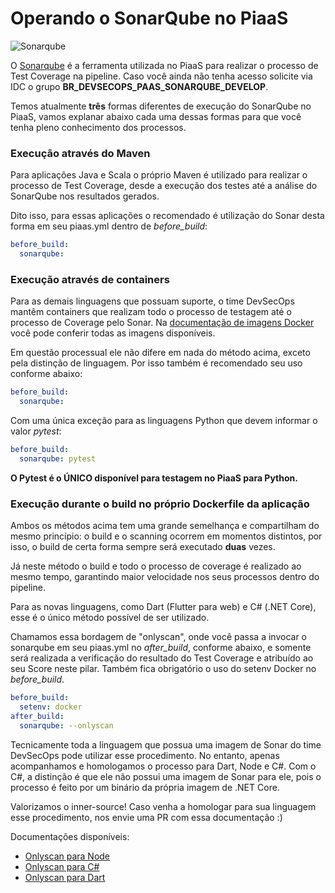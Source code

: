# Operando o SonarQube no PiaaS

![Sonarqube](https://cdn.worldvectorlogo.com/logos/sonarqube.svg)

O [Sonarqube](https://sonarqube.devsecops-paas-prd.br.experian.eeca/) é a ferramenta utilizada no PiaaS para realizar o processo de Test Coverage na pipeline.
Caso você ainda não tenha acesso solicite via IDC o grupo <b>BR_DEVSECOPS_PAAS_SONARQUBE_DEVELOP</b>.

Temos atualmente <b>três</b> formas diferentes de execução do SonarQube no PiaaS, vamos explanar abaixo cada uma dessas formas para que você tenha pleno conhecimento dos processos.

### Execução através do Maven

Para aplicações Java e Scala o próprio Maven é utilizado para realizar o processo de Test Coverage, desde a execução dos testes até a análise do SonarQube nos resultados gerados.

Dito isso, para essas aplicações o recomendado é utilização do Sonar desta forma em seu piaas.yml dentro de <i>before_build</i>:

```yaml
before_build:
  sonarqube: 
```

### Execução através de containers

Para as demais linguagens que possuam suporte, o time DevSecOps mantêm containers que realizam todo o processo de testagem até o processo de Coverage pelo Sonar. Na [documentação de imagens Docker](docker_images.md) você pode conferir todas as imagens disponíveis.

Em questão processual ele não difere em nada do método acima, exceto pela distinção de linguagem. Por isso também é recomendado seu uso conforme abaixo:

```yaml
before_build:
  sonarqube: 
```

Com uma única exceção para as linguagens Python que devem informar o valor <i>pytest</i>:

```yaml
before_build:
  sonarqube: pytest
```

<b>O Pytest é o ÚNICO disponível para testagem no PiaaS para Python.</b>

### Execução durante o build no próprio Dockerfile da aplicação

Ambos os métodos acima tem uma grande semelhança e compartilham do mesmo princípio: o build e o scanning ocorrem em momentos distintos, por isso, o build de certa forma sempre será executado <b>duas</b> vezes.

Já neste método o build e todo o processo de coverage é realizado ao mesmo tempo, garantindo maior velocidade nos seus processos dentro do pipeline.

Para as novas linguagens, como Dart (Flutter para web) e C# (.NET Core), esse é o único método possível de ser utilizado. 

Chamamos essa bordagem de "onlyscan", onde você passa a invocar o sonarqube em seu piaas.yml no <i>after_build</i>, conforme abaixo, e somente será realizada a verificação do resultado do Test Coverage e atribuído ao seu Score neste pilar. Também fica obrigatório o uso do setenv Docker no <i>before_build</i>.

```yaml
before_build:
  setenv: docker
after_build:
  sonarqube: --onlyscan
```

Tecnicamente toda a linguagem que possua uma imagem de Sonar do time DevSecOps pode utilizar esse procedimento. No entanto, apenas acompanhamos e homologamos o processo para Dart, Node e C#. Com o C#, a distinção é que ele não possui uma imagem de Sonar para ele, pois o processo é feito por um binário da própria imagem de .NET Core.

Valorizamos o inner-source! Caso venha a homologar para sua linguagem esse procedimento, nos envie uma PR com essa documentação :)

Documentações disponíveis:

* [Onlyscan para Node](node_onlyscan.md)
* [Onlyscan para C#](csharp_onlyscan.md)
* [Onlyscan para Dart](dart_onlyscan.md)